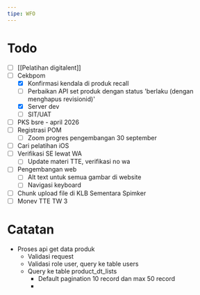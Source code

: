 ```yaml
---
tipe: WFO
---
```

# Todo
- [ ] [[Pelatihan digitalent]] 
- [ ] Cekbpom
	- [x] Konfirmasi kendala di produk recall
	- [ ] Perbaikan API set produk dengan status 'berlaku (dengan menghapus revisionid)'
	- [x] Server dev
	- [ ] SIT/UAT
- [ ] PKS bsre - april 2026
- [ ] Registrasi POM
	- [ ] Zoom progres pengembangan 30 september
- [ ] Cari pelatihan iOS
- [ ] Verifikasi SE lewat WA
	- [ ] Update materi TTE, verifikasi no wa
- [ ] Pengembangan web
	- [ ] Alt text untuk semua gambar di website
	- [ ] Navigasi keyboard
- [ ] Chunk upload file di KLB Sementara Spimker
- [ ] Monev TTE TW 3
# Catatan
- Proses api get data produk
	- Validasi request
	- Validasi role user, query ke table users
	- Query ke table product_dt_lists
		- Default pagination 10 record dan max 50 record
		- 
